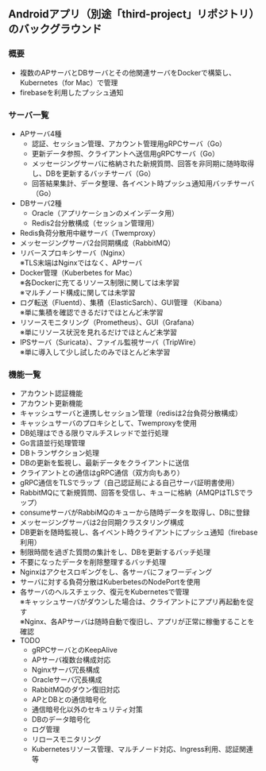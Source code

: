 ## Androidアプリ（別途「third-project」リポジトリ）のバックグラウンド
### 概要
- 複数のAPサーバとDBサーバとその他関連サーバをDockerで構築し、Kubernetes（for Mac）で管理  
- firebaseを利用したプッシュ通知  
### サーバ一覧
- APサーバ4種  
  - 認証、セッション管理、アカウント管理用gRPCサーバ（Go）  
  - 更新データ参照、クライアントへ送信用gRPCサーバ（Go）  
  - メッセージングサーバに格納された新規質問、回答を非同期に随時取得し、DBを更新するバッチサーバ（Go）  
  - 回答結果集計、データ整理、各イベント時プッシュ通知用バッチサーバ（Go）  
- DBサーバ2種  
  - Oracle（アプリケーションのメインデータ用）  
  - Redis2台分散構成（セッション管理用）  
- Redis負荷分散用中継サーバ（Twemproxy）  
- メッセージングサーバ2台同期構成（RabbitMQ）  
- リバースプロキシサーバ（Nginx）  
※TLS末端はNginxではなく、APサーバ  
- Docker管理（Kuberbetes for Mac）  
※各Dockerに充てるリソース制限に関しては未学習  
※マルチノード構成に関しては未学習  
- ログ転送（Fluentd）、集積（ElasticSarch）、GUI管理 （Kibana）  
※単に集積を確認できるだけでほとんど未学習  
- リソースモニタリング（Prometheus）、GUI（Grafana）  
※単にリソース状況を見れるだけでほとんど未学習  
- IPSサーバ（Suricata）、ファイル監視サーバ（TripWire）  
※単に導入して少し試したのみでほとんど未学習  
### 機能一覧
- アカウント認証機能  
- アカウント更新機能  
- キャッシュサーバと連携しセッション管理（redisは2台負荷分散構成）  
- キャッシュサーバのプロキシとして、Twemproxyを使用  
- DB処理はできる限りマルチスレッドで並行処理  
- Go言語並行処理管理  
- DBトランザクション処理  
- DBの更新を監視し、最新データをクライアントに送信  
- クライアントとの通信はgRPC通信（双方向もあり）  
- gRPC通信をTLSでラップ（自己認証局による自己サーバ証明書使用）  
- RabbitMQにて新規質問、回答を受信し、キューに格納（AMQPはTLSでラップ）  
- consumeサーバがRabbiMQのキューから随時データを取得し、DBに登録  
- メッセージングサーバは2台同期クラスタリング構成  
- DB更新を随時監視し、各イベント時クライアントにプッシュ通知（firebase利用）  
- 制限時間を過ぎた質問の集計をし、DBを更新するバッチ処理  
- 不要になったデータを削除整理するバッチ処理  
- Nginxはアクセスロギングをし、各サーバにフォワーディング  
- サーバに対する負荷分散はKuberbetesのNodePortを使用  
- 各サーバのヘルスチェック、復元をKubernetesで管理  
※キャッシュサーバがダウンした場合は、クライアントにアプリ再起動を促す  
※Nginx、各APサーバは随時自動で復旧し、アプリが正常に稼働することを確認  
- TODO  
  - gRPCサーバとのKeepAlive    
  - APサーバ複数台構成対応  
  - Nginxサーバ冗長構成  
  - Oracleサーバ冗長構成  
  - RabbitMQのダウン復旧対応  
  - APとDBとの通信暗号化  
  - 通信暗号化以外のセキュリティ対策  
  - DBのデータ暗号化  
  - ログ管理  
  - リロースモニタリング  
  - Kubernetesリソース管理、マルチノード対応、Ingress利用、認証関連等  
